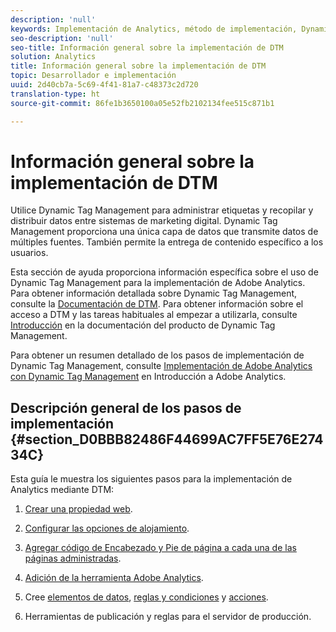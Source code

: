 ```yaml
---
description: 'null'
keywords: Implementación de Analytics, método de implementación, Dynamic Tag Management, dtm
seo-description: 'null'
seo-title: Información general sobre la implementación de DTM
solution: Analytics
title: Información general sobre la implementación de DTM
topic: Desarrollador e implementación
uuid: 2d40cb7a-5c69-4f41-81a7-c48373c2d720
translation-type: ht
source-git-commit: 86fe1b3650100a05e52fb2102134fee515c871b1

---
```



# Información general sobre la implementación de DTM

Utilice Dynamic Tag Management para administrar etiquetas y recopilar y distribuir datos entre sistemas de marketing digital. Dynamic Tag Management proporciona una única capa de datos que transmite datos de múltiples fuentes. También permite la entrega de contenido específico a los usuarios.

Esta sección de ayuda proporciona información específica sobre el uso de Dynamic Tag Management para la implementación de Adobe Analytics. Para obtener información detallada sobre Dynamic Tag Management, consulte la [Documentación de DTM](https://marketing.adobe.com/resources/help/es_ES/dtm/). Para obtener información sobre el acceso a DTM y las tareas habituales al empezar a utilizarla, consulte [Introducción](https://marketing.adobe.com/resources/help/es_ES/dtm/get_started.html) en la documentación del producto de Dynamic Tag Management.

Para obtener un resumen detallado de los pasos de implementación de Dynamic Tag Management, consulte [Implementación de Adobe Analytics con Dynamic Tag Management](https://marketing.adobe.com/resources/help/es_ES/analytics/getting-started/add-adobe-analytics-dtm-tool.html) en Introducción a Adobe Analytics.

## Descripción general de los pasos de implementación {#section_D0BBB82486F44699AC7FF5E76E27434C}

Esta guía le muestra los siguientes pasos para la implementación de Analytics mediante DTM:

1. [Crear una propiedad web](../../implement/c-implement-with-dtm/t-create-web-property.md#task_960467FBB7A54499AC228CB3AA3C4123).
1. [Configurar las opciones de alojamiento](../../implement/c-implement-with-dtm/t-configure-hosting.md#task_EAD99BB391F544C0BB197D0B3D03EBAC).
1. [Agregar código de Encabezado y Pie de página a cada una de las páginas administradas](../../implement/c-implement-with-dtm/c-headers-footers/t-header-footer-code.md#task_43C8DD699A514638B0620775C06423E5).
1. [Adición de la herramienta Adobe Analytics](../../implement/c-implement-with-dtm/c-aa-tool/analytics-dtm.md#concept_FBA6679A0B79490F8296437F11E5E4F8).
1. Cree [elementos de datos](../../implement/c-implement-with-dtm/t-data-element.md#task_962EF08CE2AE49B3B739295F6E4792C2), [reglas y condiciones](../../implement/c-implement-with-dtm/c-rules/t-rules-create.md#task_B7FB5ED415AF430C952265AC2835C0DB) y [acciones](../../implement/c-implement-with-dtm/c-rules/t-rules-actions.md#task_94DFE0D8B53A43E2892851BABE381121).

1. Herramientas de publicación y reglas para el servidor de producción.

